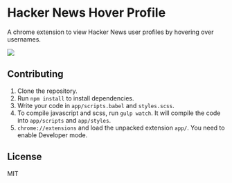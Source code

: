 # Hacker News Hover Profile

A chrome extension to view Hacker News user profiles by hovering over usernames.

![](https://github.com/sungwoncho/hacker-news-hover-profile/blob/master/demo.gif)

## Contributing

1. Clone the repository.
2. Run `npm install` to install dependencies.
3. Write your code in `app/scripts.babel` and `styles.scss`.
4. To compile javascript and scss, run `gulp watch`. It will compile the code
into `app/scripts` and `app/styles`.
5. `chrome://extensions` and load the unpacked extension `app/`. You need to
enable Developer mode.

## License

MIT
